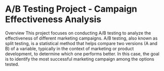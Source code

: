 # A/B Testing Project - Campaign Effectiveness Analysis
Overview
This project focuses on conducting A/B testing to analyze the effectiveness of different marketing campaigns. A/B testing, also known as split testing, is a statistical method that helps compare two versions (A and B) of a variable, typically in the context of marketing or product development, to determine which one performs better. In this case, the goal is to identify the most successful marketing campaign among the options tested.
